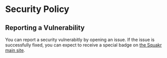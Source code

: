 # Security Policy

## Reporting a Vulnerability

You can report a security vulnerabitly by opening an issue.
If the issue is successfully fixed, you can expect to receive a special badge on [the Squakr main site](http://squakr.tranchant.tech/).
